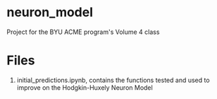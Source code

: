 # neuron_model
Project for the BYU ACME program's Volume 4 class

# Files
1) initial_predictions.ipynb, contains the functions tested and used to improve on the Hodgkin-Huxely Neuron Model
